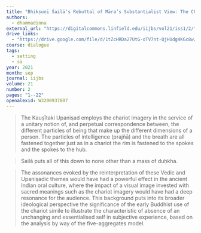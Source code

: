 ```yaml
---
title: "Bhikṣuṇī Śailā’s Rebuttal of Māra’s Substantialist View: The Chariot Simile in a Sūtra Quotation in the Abhidharmakośopāyikā-Ṭīkā"
authors:
  - dhammadinna
external_url: "https://digitalcommons.linfield.edu/iijbs/vol21/iss1/2/"
drive_links:
  - "https://drive.google.com/file/d/1tZcHRDa27UtG-oTV7nt-QjHUdg4KGc8w/view?usp=drivesdk"
course: dialogue
tags:
  - setting
  - sa
year: 2021
month: sep
journal: iijbs
volume: 21
number: 2
pages: "1--22"
openalexid: W3200937807
---
```


> The Kauṣītaki Upaniṣad employs the chariot imagery in the service of a unitary notion of, and perpetual correspondence between, the different particles of being that make up the different dimensions of a person. The particles of intelligence (prajñā) and the breath are all fastened together just as in a chariot the rim is fastened to the spokes and the spokes to the hub.

> Śailā puts all of this down to none other than a mass of duḥkha.

> The assonances evoked by the reinterpretation of these Vedic and Upaniṣadic themes would have had a powerful effect in the ancient Indian oral culture, where the impact of a visual image invested with sacred meanings such as the chariot imagery would have had a deep resonance for the audience.
This background puts into its broader ideological perspective the significance of the early Buddhist use of the chariot simile to illustrate the characteristic of absence of an unchanging and essentialised self in subjective experience, based on the analysis by way of the five-aggregates model.
